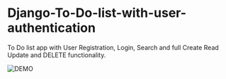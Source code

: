 # Django-To-Do-list-with-user-authentication

To Do list app with User Registration, Login, Search and full Create Read Update and DELETE functionality.

![DEMO](../master/Django%20To%20Do%20List%20App.jpg)
